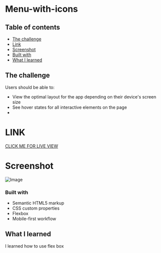 # Menu-with-icons

## Table of contents

  - [The challenge](#the-challenge)
  - [Link](#link)
  - [Screenshot](#screenshot)
  - [Built with](#built-with)
  - [What I learned](#what-i-learned)

## The challenge

Users should be able to:

- View the optimal layout for the app depending on their device's screen size
- See hover states for all interactive elements on the page
- 
# LINK

[CLICK ME FOR LIVE VIEW ]( https://miron-silviu.github.io/Menu-with-icons/)

# Screenshot

![Image](https://github.com/Miron-Silviu/Menu-with-icons/assets/119732322/55d28e7f-c794-4f9a-9167-b17db9bb109e)

### Built with

- Semantic HTML5 markup
- CSS custom properties
- Flexbox
- Mobile-first workflow


## What I learned
I learned how to use flex box 


